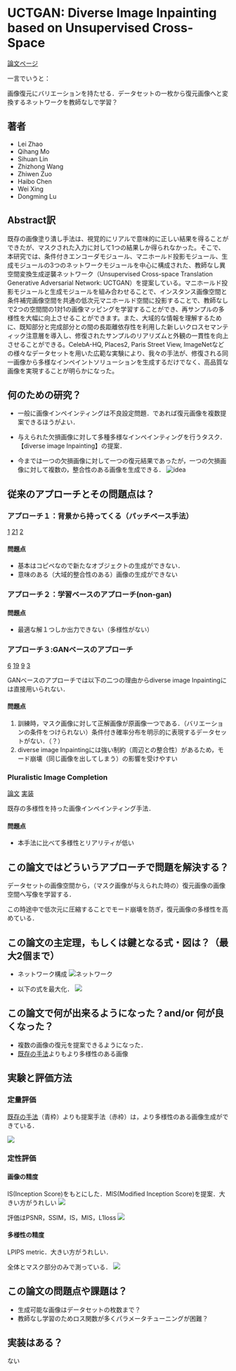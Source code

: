 # UCTGAN: Diverse Image Inpainting based on Unsupervised Cross-Space

[論文ページ](https://openaccess.thecvf.com/content_CVPR_2020/html/Zhao_UCTGAN_Diverse_Image_Inpainting_Based_on_Unsupervised_Cross-Space_Translation_CVPR_2020_paper.html)  


一言でいうと：

画像復元にバリエーションを持たせる．データセットの一枚から復元画像へと変換するネットワークを教師なしで学習？


## 著者
- Lei Zhao
- Qihang Mo
- Sihuan Lin
- Zhizhong Wang
- Zhiwen Zuo
- Haibo Chen
- Wei Xing
- Dongming Lu

## Abstract訳

既存の画像塗り潰し手法は、視覚的にリアルで意味的に正しい結果を得ることができたが、マスクされた入力に対して1つの結果しか得られなかった。そこで、本研究では、条件付きエンコーダモジュール、マニホールド投影モジュール、生成モジュールの3つのネットワークモジュールを中心に構成された、教師なし異空間変換生成逆襲ネットワーク（Unsupervised Cross-space Translation Generative Adversarial Network: UCTGAN）を提案している。マニホールド投影モジュールと生成モジュールを組み合わせることで、インスタンス画像空間と条件補完画像空間を共通の低次元マニホールド空間に投影することで、教師なしで2つの空間間の1対1の画像マッピングを学習することができ、再サンプルの多様性を大幅に向上させることができます。また、大域的な情報を理解するために、既知部分と完成部分との間の長距離依存性を利用した新しいクロスセマンティック注意層を導入し、修復されたサンプルのリアリズムと外観の一貫性を向上させることができる。CelebA-HQ, Places2, Paris Street View, ImageNetなどの様々なデータセットを用いた広範な実験により、我々の手法が、修復される同一画像から多様なインペイントソリューションを生成するだけでなく、高品質な画像を実現することが明らかになった。

## 何のための研究？
* 一般に画像インペインティングは不良設定問題．であれば復元画像を複数提案できるほうがよい．

* 与えられた欠損画像に対して多種多様なインペインティングを行うタスク．【diverse image Inpainting】の提案．

* 今までは一つの欠損画像に対して一つの復元結果であったが，一つの欠損画像に対して複数の，整合性のある画像を生成できる．
![idea](https://i.gyazo.com/71f36b76a3605c359b05df53ab970ddf.png)

## 従来のアプローチとその問題点は？

### アプローチ１：背景から持ってくる（パッチベース手法）
[1](https://gfx.cs.princeton.edu/pubs/Barnes_2009_PAR/)
[21](http://www.olivier-augereau.com/docs/2004JGraphToolsTelea.pdf)
[2](https://www.math.ucla.edu/~lvese/PAPERS/01217265.pdf)


#### 問題点
* 基本はコピペなので新たなオブジェクトの生成ができない．
* 意味のある（大域的整合性のある）画像の生成ができない

### アプローチ２：学習ベースのアプローチ(non-gan)

#### 問題点
* 最適な解１つしか出力できない（多様性がない）

### アプローチ３:GANベースのアプローチ

[6](https://papers.nips.cc/paper/2014/hash/5ca3e9b122f61f8f06494c97b1afccf3-Abstract.html)
[19](https://papers.nips.cc/paper/2015/hash/8d55a249e6baa5c06772297520da2051-Abstract.html)
[9](https://arxiv.org/abs/1710.10196)
[3](https://arxiv.org/abs/1809.11096)

GANベースのアプローチでは以下の二つの理由からdiverse image Inpaintingには直接用いられない．

#### 問題点
1. 訓練時，マスク画像に対して正解画像が原画像一つである．（バリエーションの条件をつけられない）条件付き確率分布を明示的に表現するデータセットがない．（？）
2. diverse image Inpaintingには強い制約（周辺との整合性）があるため，モード崩壊（同じ画像を出してしまう）の影響を受けやすい


### Pluralistic Image Completion
[論文](https://arxiv.org/abs/1903.04227)
[実装](https://github.com/lyndonzheng/Pluralistic-Inpainting)


既存の多様性を持った画像インペインティング手法．

#### 問題点
* 本手法に比べて多様性とリアリティが低い

## この論文ではどういうアプローチで問題を解決する？
データセットの画像空間から，（マスク画像が与えられた時の）復元画像の画像空間へ写像を学習する．

この時途中で低次元に圧縮することでモード崩壊を防ぎ，復元画像の多様性を高めている．

## この論文の主定理，もしくは鍵となる式・図は？（最大2個まで）

* ネットワーク構成
![ネットワーク](https://i.gyazo.com/44dfea2d35da13e13b3f88469065c2ea.png)

* 以下の式を最大化．
![](https://i.gyazo.com/89869bcf0594aea5b4c11896dd97bc95.png)


## この論文で何が出来るようになった？and/or 何が良くなった？　
* 複数の画像の復元を提案できるようになった．
* [既存の手法](https://arxiv.org/abs/1903.04227)よりもより多様性のある画像


## 実験と評価方法

### 定量評価
[既存の手法](https://arxiv.org/abs/1903.04227)（青枠）よりも提案手法（赤枠）は，より多様性のある画像生成ができている．

![](https://i.gyazo.com/5698a3ba332232602c6ced77da7e34b9.png)

### 定性評価
#### 画像の精度
IS(Inception Score)をもとにした．MIS(Modified Inception Score)を提案．大きい方がうれしい
![](https://i.gyazo.com/615151f909f8a6e80bb60f8549c7e8c6.png)

評価はPSNR，SSIM，IS，MIS，L1loss
![](https://i.gyazo.com/8191a48c20685de8b0a1f017742773af.png)

#### 多様性の精度
LPIPS metric．大きい方がうれしい．

全体とマスク部分のみで測っている．
![](https://i.gyazo.com/c6ab8dceab1ff04df48edc285732fbe4.png)

## この論文の問題点や課題は？
* 生成可能な画像はデータセットの枚数まで？
* 教師なし学習のためロス関数が多くパラメータチューニングが困難？


## 実装はある？
ない